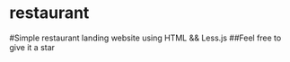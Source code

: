 ﻿# restaurant
#Simple restaurant landing website using HTML && Less.js
##Feel free to give it a star

